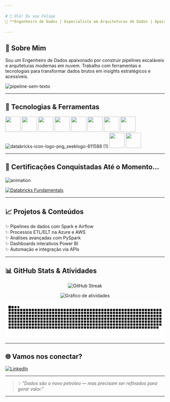 ```yaml
---

# 👋 Olá! Eu sou Felipe
🎯 **Engenheiro de Dados | Especialista em Arquiteturas de Dados | Apaixonado por Transformar Dados em Valor**

---
```


## 🚀 Sobre Mim

Sou um Engenheiro de Dados apaixonado por construir pipelines escaláveis e arquiteturas modernas em nuvem. Trabalho com ferramentas e tecnologias para transformar dados brutos em insights estratégicos e acessíveis.

<img width="500" height="488" alt="pipeline-sem-texto" src="https://github.com/user-attachments/assets/4d65ff0a-d648-4c3a-8f59-be3f77304e8c" />

---

## 🧰 Tecnologias & Ferramentas

<img width="48" height="48" src="https://cdn.jsdelivr.net/gh/devicons/devicon@latest/icons/azure/azure-original.svg" /> <img width="48" height="48" src="https://cdn.jsdelivr.net/gh/devicons/devicon@latest/icons/apachespark/apachespark-original.svg" /> <img width="48" height="48" src="https://cdn.jsdelivr.net/gh/devicons/devicon@latest/icons/python/python-original.svg" /> <img width="48" height="48" src="https://cdn.jsdelivr.net/gh/devicons/devicon@latest/icons/apacheairflow/apacheairflow-original.svg" /> <img width="48" height="48" src="https://cdn.jsdelivr.net/gh/devicons/devicon@latest/icons/azuresqldatabase/azuresqldatabase-original.svg" /> <img width="48" height="48" src="https://cdn.jsdelivr.net/gh/devicons/devicon@latest/icons/amazonwebservices/amazonwebservices-plain-wordmark.svg" /> <img width="48" height="48" src="https://cdn.jsdelivr.net/gh/devicons/devicon@latest/icons/terraform/terraform-original.svg" /> <img width="48" height="48"  src="https://cdn.jsdelivr.net/gh/devicons/devicon@latest/icons/kubernetes/kubernetes-original.svg" /> <img width="48" height="48" alt="databricks-icon-logo-png_seeklogo-611588 (1)" src="https://github.com/user-attachments/assets/4cda66e8-158e-4b49-a5d7-dad733ceb318" /> <img width="48" height="48" src="https://github.com/user-attachments/assets/7b4990de-156e-4d2c-b8ad-89e14693d87a" /> <img width="48" height="48" src="https://cdn.jsdelivr.net/gh/devicons/devicon@latest/icons/git/git-original.svg" />

---

## 📜 Certificações Conquistadas Até o Momento... <p align="center">
  <img src="https://media.giphy.com/media/3o7TKtnuHOHHUjR38Y/giphy.gif" width="80" alt="animation"/>
</p>

<p>
  <a href="https://credentials.databricks.com/d37f09a7-8312-46db-9df4-0ebde8b3b4d6#acc.Lu3RFDcW" target="_blank">
  <img width="200" height="200" alt="Databricks Fundamentals" src="https://github.com/user-attachments/assets/6cfc9ba7-563e-4a27-ae38-0000dc071b10" />
  </a>
</p>

---

## 📈 Projetos & Conteúdos

✨ Pipelines de dados com Spark e Airflow  
✨ Processos ETL/ELT na Azure e AWS  
✨ Análises avançadas com PySpark  
✨ Dashboards interativos Power BI  
✨ Automação e integração via APIs

---

## 📊 GitHub Stats & Atividades

<p align="center">
  <img src="https://github-readme-streak-stats.herokuapp.com?user=felipefsantos1993&theme=tokyonight&hide_border=true" alt="GitHub Streak"/>
</p>

<p align="center">
  <img src="https://github-readme-activity-graph.vercel.app/graph?username=felipefsantos1993&bg_color=0d1117&color=00ffe0&line=00ffe0&point=ffffff&area=true&hide_border=true" alt="Gráfico de atividades" />
</p>

<img src="https://raw.githubusercontent.com/Platane/snk/output/github-contribution-grid-snake.svg" />

---

## 🌐 Vamos nos conectar?

<p>
  <a href="https://www.linkedin.com/in/ffs-data-eng/" target="_blank">
    <img width="48" height="48" alt="LinkedIn" src="https://github.com/user-attachments/assets/d08fe80c-545f-4f16-ba35-2e65ac1dd71e" />
  </a>
</p>

---

> 💡 *"Dados são o novo petróleo — mas precisam ser refinados para gerar valor."*

---
